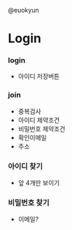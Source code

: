 @euokyun
# Login 

### login
- 아이디 저장버튼

### join
- 중복검사
- 아이디 제약조건
- 비밀번호 제약조건
- 확인이메일
- 주소

### 아이디 찾기
- 앞 4개만 보이기

### 비밀번호 찾기
- 이메일?

